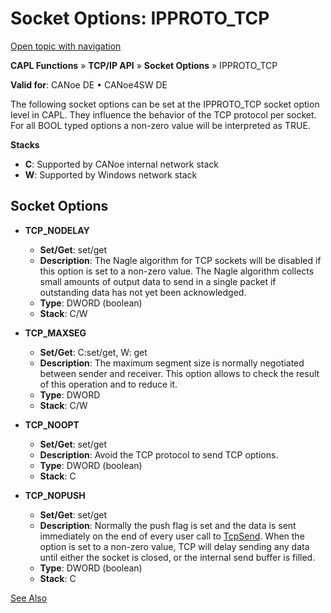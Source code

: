 # Socket Options: IPPROTO_TCP

[Open topic with navigation](../../../../CANoeDEFamily.htm#Topics/CAPLFunctions/TCPIPAPI/CAPLfunctionsTCPIPSocketOptionsIPPROTO_TCP.md)

**CAPL Functions** » **TCP/IP API** » **Socket Options** » IPPROTO_TCP

**Valid for**: CANoe DE • CANoe4SW DE

The following socket options can be set at the IPPROTO_TCP socket option level in CAPL. They influence the behavior of the TCP protocol per socket. For all BOOL typed options a non-zero value will be interpreted as TRUE.

**Stacks**

- **C**: Supported by CANoe internal network stack
- **W**: Supported by Windows network stack

## Socket Options

- **TCP_NODELAY**
  - **Set/Get**: set/get
  - **Description**: The Nagle algorithm for TCP sockets will be disabled if this option is set to a non-zero value. The Nagle algorithm collects small amounts of output data to send in a single packet if outstanding data has not yet been acknowledged.
  - **Type**: DWORD (boolean)
  - **Stack**: C/W

- **TCP_MAXSEG**
  - **Set/Get**: C:set/get, W: get
  - **Description**: The maximum segment size is normally negotiated between sender and receiver. This option allows to check the result of this operation and to reduce it.
  - **Type**: DWORD
  - **Stack**: C/W

- **TCP_NOOPT**
  - **Set/Get**: set/get
  - **Description**: Avoid the TCP protocol to send TCP options.
  - **Type**: DWORD (boolean)
  - **Stack**: C

- **TCP_NOPUSH**
  - **Set/Get**: set/get
  - **Description**: Normally the push flag is set and the data is sent immediately on the end of every user call to [TcpSend](Functions/CAPLfunctionTCPSend.md). When the option is set to a non-zero value, TCP will delay sending any data until either the socket is closed, or the internal send buffer is filled.
  - **Type**: DWORD (boolean)
  - **Stack**: C

[See Also](javascript:void(0);)
